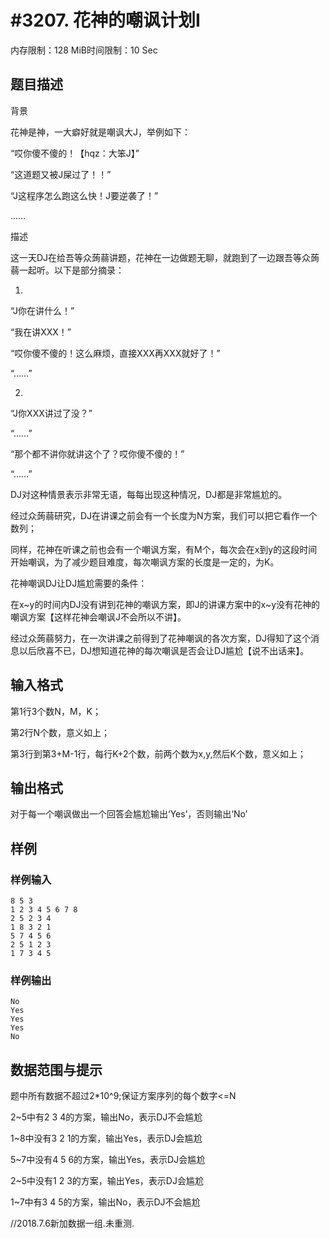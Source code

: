 # #3207. 花神的嘲讽计划Ⅰ

内存限制：128 MiB时间限制：10 Sec

## 题目描述

背景

花神是神，一大癖好就是嘲讽大J，举例如下：

&ldquo;哎你傻不傻的！【hqz：大笨J】&rdquo;

&ldquo;这道题又被J屎过了！！&rdquo;

&ldquo;J这程序怎么跑这么快！J要逆袭了！&rdquo;

&hellip;&hellip;

描述

这一天DJ在给吾等众蒟蒻讲题，花神在一边做题无聊，就跑到了一边跟吾等众蒟蒻一起听。以下是部分摘录：

1.

&ldquo;J你在讲什么！&rdquo;

&ldquo;我在讲XXX！&rdquo;

&ldquo;哎你傻不傻的！这么麻烦，直接XXX再XXX就好了！&rdquo;

&ldquo;&hellip;&hellip;&rdquo;

2.

&ldquo;J你XXX讲过了没？&rdquo;

&ldquo;&hellip;&hellip;&rdquo;

&ldquo;那个都不讲你就讲这个了？哎你傻不傻的！&rdquo;

&ldquo;&hellip;&hellip;&rdquo;

DJ对这种情景表示非常无语，每每出现这种情况，DJ都是非常尴尬的。

经过众蒟蒻研究，DJ在讲课之前会有一个长度为N方案，我们可以把它看作一个数列；

同样，花神在听课之前也会有一个嘲讽方案，有M个，每次会在x到y的这段时间开始嘲讽，为了减少题目难度，每次嘲讽方案的长度是一定的，为K。

花神嘲讽DJ让DJ尴尬需要的条件：

在x~y的时间内DJ没有讲到花神的嘲讽方案，即J的讲课方案中的x~y没有花神的嘲讽方案【这样花神会嘲讽J不会所以不讲】。

经过众蒟蒻努力，在一次讲课之前得到了花神嘲讽的各次方案，DJ得知了这个消息以后欣喜不已，DJ想知道花神的每次嘲讽是否会让DJ尴尬【说不出话来】。

## 输入格式

第1行3个数N，M，K；

第2行N个数，意义如上；

第3行到第3+M-1行，每行K+2个数，前两个数为x,y,然后K个数，意义如上；

## 输出格式

对于每一个嘲讽做出一个回答会尴尬输出&lsquo;Yes&rsquo;，否则输出&lsquo;No&rsquo;

## 样例

### 样例输入

    
    8 5 3
    1 2 3 4 5 6 7 8
    2 5 2 3 4
    1 8 3 2 1
    5 7 4 5 6
    2 5 1 2 3
    1 7 3 4 5
    
    

### 样例输出

    
    No
    Yes
    Yes
    Yes
    No
    
    

## 数据范围与提示

题中所有数据不超过2*10^9;保证方案序列的每个数字<=N

2~5中有2 3 4的方案，输出No，表示DJ不会尴尬

1~8中没有3 2 1的方案，输出Yes，表示DJ会尴尬

5~7中没有4 5 6的方案，输出Yes，表示DJ会尴尬

2~5中没有1 2 3的方案，输出Yes，表示DJ会尴尬

1~7中有3 4 5的方案，输出No，表示DJ不会尴尬

//2018.7.6新加数据一组.未重测.
